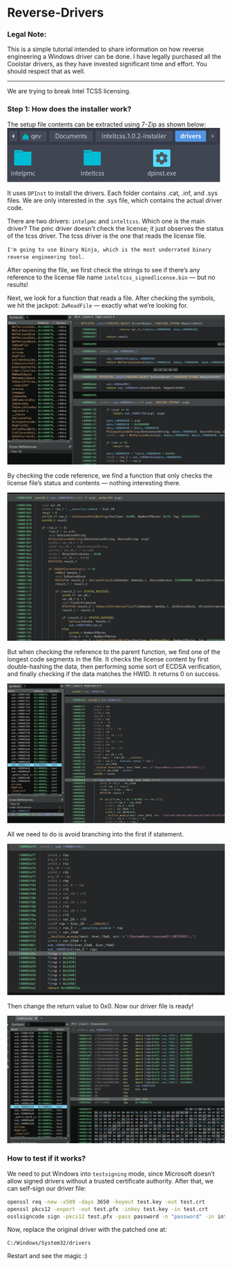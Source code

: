 # Reverse-Drivers

### Legal Note:
This is a simple tutorial intended to share information on how reverse engineering a Windows driver can be done. I have legally purchased all the Coolstar drivers, as they have invested significant time and effort. You should respect that as well.

<hr/>
We are trying to break Intel TCSS licensing.

### Step 1: How does the installer work?
The setup file contents can be extracted using 7-Zip as shown below:
<img src="img1.png">



It uses `DPInst` to install the drivers. Each folder contains .cat, .inf, and .sys files. We are only interested in the .sys file, which contains the actual driver code.

There are two drivers: `intelpmc` and `inteltcss`. Which one is the main driver?
The pmc driver doesn't check the license; it just observes the status of the tcss driver. The tcss driver is the one that reads the license file.

`I'm going to use Binary Ninja, which is the most underrated binary reverse engineering tool.`

After opening the file, we first check the strings to see if there’s any reference to the license file name `inteltcss_signedlicense.bin` — but no results!

Next, we look for a function that reads a file. After checking the symbols, we hit the jackpot: `ZwReadFile` — exactly what we’re looking for.

<img src="img2.png">

By checking the code reference, we find a function that only checks the license file’s status and contents — nothing interesting there.

<img src="img3.png">

But when checking the reference to the parent function, we find one of the longest code segments in the file. It checks the license content by first double-hashing the data, then performing some sort of ECDSA verification, and finally checking if the data matches the HWID. It returns 0 on success.

<img src="img4.png">

All we need to do is avoid branching into the first if statement.

<img src="img5.png">

Then change the return value to 0x0. Now our driver file is ready!

<img src="img6.png">

### How to test if it works? 
We need to put Windows into `testsigning` mode, since Microsoft doesn’t allow signed drivers without a trusted certificate authority. After that, we can self-sign our driver file:

```sh
openssl req -new -x509 -days 3650 -keyout test.key -out test.crt
openssl pkcs12 -export -out test.pfx -inkey test.key -in test.crt
osslsigncode sign -pkcs12 test.pfx -pass password -n "password" -in inteltcss.sys -out inteltcss_patched.sys
```

Now, replace the original driver with the patched one at:
```
C:/Windows/System32/drivers
```

Restart and see the magic :)
